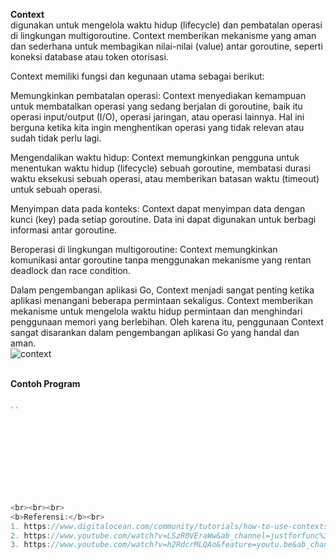 <b>Context</b><br>
digunakan untuk mengelola waktu hidup (lifecycle) dan pembatalan operasi di lingkungan multigoroutine. Context memberikan mekanisme yang aman dan sederhana untuk membagikan nilai-nilai (value) antar goroutine, seperti koneksi database atau token otorisasi.

Context memiliki fungsi dan kegunaan utama sebagai berikut:

Memungkinkan pembatalan operasi: Context menyediakan kemampuan untuk membatalkan operasi yang sedang berjalan di goroutine, baik itu operasi input/output (I/O), operasi jaringan, atau operasi lainnya. Hal ini berguna ketika kita ingin menghentikan operasi yang tidak relevan atau sudah tidak perlu lagi.

Mengendalikan waktu hidup: Context memungkinkan pengguna untuk menentukan waktu hidup (lifecycle) sebuah goroutine, membatasi durasi waktu eksekusi sebuah operasi, atau memberikan batasan waktu (timeout) untuk sebuah operasi.

Menyimpan data pada konteks: Context dapat menyimpan data dengan kunci (key) pada setiap goroutine. Data ini dapat digunakan untuk berbagi informasi antar goroutine.

Beroperasi di lingkungan multigoroutine: Context memungkinkan komunikasi antar goroutine tanpa menggunakan mekanisme yang rentan deadlock dan race condition.

Dalam pengembangan aplikasi Go, Context menjadi sangat penting ketika aplikasi menangani beberapa permintaan sekaligus. Context memberikan mekanisme untuk mengelola waktu hidup permintaan dan menghindari penggunaan memori yang berlebihan. Oleh karena itu, penggunaan Context sangat disarankan dalam pengembangan aplikasi Go yang handal dan aman.
<br>
<img src="https://res.cloudinary.com/practicaldev/image/fetch/s--nbKyLWT1--/c_limit%2Cf_auto%2Cfl_progressive%2Cq_auto%2Cw_880/https://dev-to-uploads.s3.amazonaws.com/uploads/articles/6eos6t546i539bbwr0rl.png" alt="context" />
<br><br>

<b>Contoh Program</b><br>

```go

``










<br><br><br>
<b>Referensi:</b><br>
1. https://www.digitalocean.com/community/tutorials/how-to-use-contexts-in-go
2. https://www.youtube.com/watch?v=LSzR0VEraWw&ab_channel=justforfunc%3AProgramminginGo
3. https://www.youtube.com/watch?v=h2RdcrMLQAo&feature=youtu.be&ab_channel=TutorialEdge